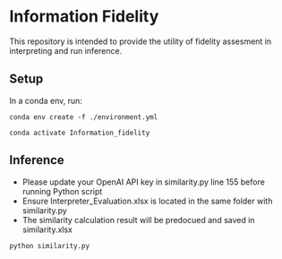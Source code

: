 # Information Fidelity

This repository is intended to provide the utility of fidelity assesment in interpreting and run inference.

## Setup

In a conda env, run:
```
conda env create -f ./environment.yml

conda activate Information_fidelity
```

## Inference
* Please update your OpenAI API key in similarity.py line 155 before running Python script
* Ensure Interpreter_Evaluation.xlsx is located in the same folder with similarity.py
* The similarity calculation result will be predocued and saved in similarity.xlsx

```
python similarity.py
```

